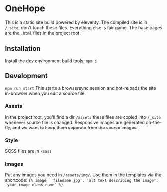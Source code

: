 # OneHope
This is a static site build powered by eleventy. The compiled site is in `/_site`, don't touch these files.  Everything else is fair game.  The base pages are the `.html` files in the project root.


## Installation
Install the dev environment build tools:
`npm i`

## Development

`npm run start`
This starts a browsersync session and hot-reloads the site in-browser when you edit a source file.

### Assets
In the project root, you'll find a dir `/assets` these files are copied into `/_site` whenever source file is changed.  Responsive images are generated on-the-fly, and we want to keep them separate from the source images.  

### Style
SCSS files are in `/sass`

### Images
Put any images you need in `/assets/img/`.  Use them in the templates via the shortcode: `{% image  'filename.jpg', 'alt text describing the image', 'your-image-class-name' %}`
